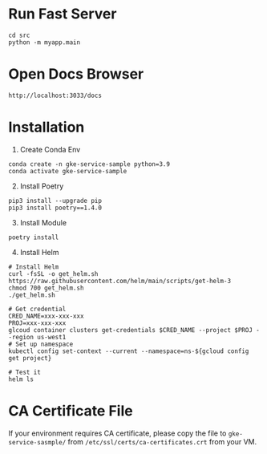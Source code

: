 # Run Fast Server
```
cd src
python -m myapp.main
```

# Open Docs Browser
```
http://localhost:3033/docs
```

# Installation
1. Create Conda Env
  ```
  conda create -n gke-service-sample python=3.9
  conda activate gke-service-sample
  ```
2. Install Poetry
  ```
  pip3 install --upgrade pip
  pip3 install poetry==1.4.0
  ```
3. Install Module
  ```
  poetry install
  ```

4. Install Helm
  ```
  # Install Helm 
  curl -fsSL -o get_helm.sh https://raw.githubusercontent.com/helm/main/scripts/get-helm-3
  chmod 700 get_helm.sh
  ./get_helm.sh

  # Get credential
  CRED_NAME=xxx-xxx-xxx
  PROJ=xxx-xxx-xxx
  glcoud container clusters get-credentials $CRED_NAME --project $PROJ --region us-west1
  # Set up namespace
  kubectl config set-context --current --namespace=ns-${gcloud config get project}

  # Test it
  helm ls
  ```


# CA Certificate File
If your environment requires CA certificate, please copy the file to `gke-service-sasmple/` from `/etc/ssl/certs/ca-certificates.crt` from your VM.
